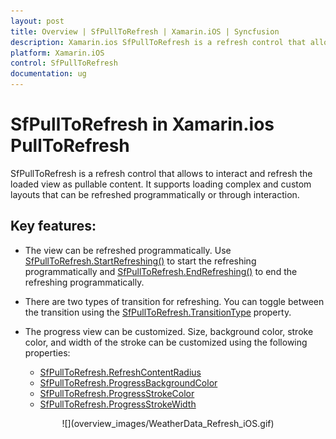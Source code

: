 ```yaml
---
layout: post
title: Overview | SfPullToRefresh | Xamarin.iOS | Syncfusion
description: Xamarin.ios SfPullToRefresh is a refresh control that allows to interact and refresh the loaded view as pullable content.
platform: Xamarin.iOS
control: SfPullToRefresh
documentation: ug
---
```


# SfPullToRefresh in Xamarin.ios PullToRefresh

SfPullToRefresh is a refresh control that allows to interact and refresh the loaded view as pullable content. It supports loading complex and custom layouts that can be refreshed programmatically or through interaction.

## Key features:

* The view can be refreshed programmatically. Use [SfPullToRefresh.StartRefreshing()](https://help.syncfusion.com/cr/xamarin-ios/Syncfusion.SfPullToRefresh.SfPullToRefresh.html#Syncfusion_SfPullToRefresh_SfPullToRefresh_StartRefreshing) to start the refreshing programmatically and [SfPullToRefresh.EndRefreshing()](https://help.syncfusion.com/cr/xamarin-ios/Syncfusion.SfPullToRefresh.SfPullToRefresh.html#Syncfusion_SfPullToRefresh_SfPullToRefresh_EndRefreshing) to end the refreshing programmatically.

* There are two types of transition for refreshing. You can toggle between the transition using the  [SfPullToRefresh.TransitionType](https://help.syncfusion.com/cr/xamarin-ios/Syncfusion.SfPullToRefresh.SfPullToRefresh.html#Syncfusion_SfPullToRefresh_SfPullToRefresh_TransitionType) property. 

* The progress view can be customized. Size, background color, stroke color, and width of the stroke can be customized using the following properties: 
  * [SfPullToRefresh.RefreshContentRadius](https://help.syncfusion.com/cr/xamarin-ios/Syncfusion.SfPullToRefresh.SfPullToRefresh.html#Syncfusion_SfPullToRefresh_SfPullToRefresh_RefreshContentRadius)
  * [SfPullToRefresh.ProgressBackgroundColor](https://help.syncfusion.com/cr/xamarin-ios/Syncfusion.SfPullToRefresh.SfPullToRefresh.html#Syncfusion_SfPullToRefresh_SfPullToRefresh_ProgressBackgroundColor)
  * [SfPullToRefresh.ProgressStrokeColor](https://help.syncfusion.com/cr/xamarin-ios/Syncfusion.SfPullToRefresh.SfPullToRefresh.html#Syncfusion_SfPullToRefresh_SfPullToRefresh_ProgressStrokeColor)
  * [SfPullToRefresh.ProgressStrokeWidth](https://help.syncfusion.com/cr/xamarin-ios/Syncfusion.SfPullToRefresh.SfPullToRefresh.html#Syncfusion_SfPullToRefresh_SfPullToRefresh_ProgressStrokeWidth)

<div style="text-align:center" markdown="1">
![](overview_images/WeatherData_Refresh_iOS.gif)
</div>
